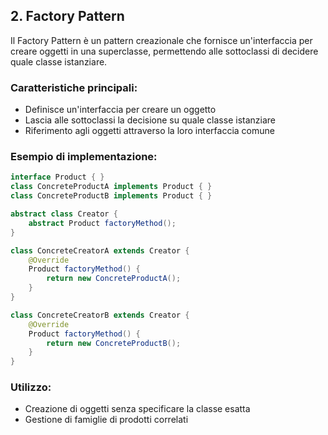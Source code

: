 

## 2. Factory Pattern

Il Factory Pattern è un pattern creazionale che fornisce un'interfaccia per creare oggetti in una superclasse, permettendo alle sottoclassi di decidere quale classe istanziare.

### Caratteristiche principali:
- Definisce un'interfaccia per creare un oggetto
- Lascia alle sottoclassi la decisione su quale classe istanziare
- Riferimento agli oggetti attraverso la loro interfaccia comune

### Esempio di implementazione:

```java
interface Product { }
class ConcreteProductA implements Product { }
class ConcreteProductB implements Product { }

abstract class Creator {
    abstract Product factoryMethod();
}

class ConcreteCreatorA extends Creator {
    @Override
    Product factoryMethod() {
        return new ConcreteProductA();
    }
}

class ConcreteCreatorB extends Creator {
    @Override
    Product factoryMethod() {
        return new ConcreteProductB();
    }
}
```

### Utilizzo:
- Creazione di oggetti senza specificare la classe esatta
- Gestione di famiglie di prodotti correlati
 